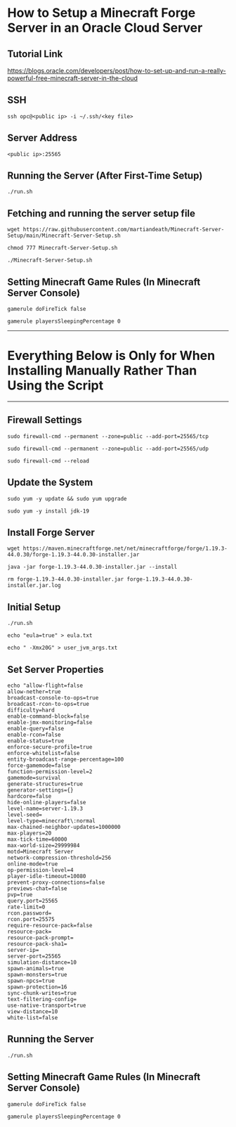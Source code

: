 # How to Setup a Minecraft Forge Server in an Oracle Cloud Server


## Tutorial Link
https://blogs.oracle.com/developers/post/how-to-set-up-and-run-a-really-powerful-free-minecraft-server-in-the-cloud


## SSH

```shell
ssh opc@<public ip> -i ~/.ssh/<key file>
```

## Server Address

```
<public ip>:25565
```

## Running the Server (After First-Time Setup)

```
./run.sh
```

## Fetching and running the server setup file

```shell
wget https://raw.githubusercontent.com/martiandeath/Minecraft-Server-Setup/main/Minecraft-Server-Setup.sh
```
```shell
chmod 777 Minecraft-Server-Setup.sh
```
```shell
./Minecraft-Server-Setup.sh
```

## Setting Minecraft Game Rules (In Minecraft Server Console)

```
gamerule doFireTick false
```
```
gamerule playersSleepingPercentage 0
```


*****
# Everything Below is Only for When Installing Manually Rather Than Using the Script
*****


## Firewall Settings

```shell
sudo firewall-cmd --permanent --zone=public --add-port=25565/tcp
```
```shell
sudo firewall-cmd --permanent --zone=public --add-port=25565/udp
```
```shell
sudo firewall-cmd --reload
```

## Update the System

```shell
sudo yum -y update && sudo yum upgrade
```
```shell
sudo yum -y install jdk-19
```

## Install Forge Server

```shell
wget https://maven.minecraftforge.net/net/minecraftforge/forge/1.19.3-44.0.30/forge-1.19.3-44.0.30-installer.jar
```
```shell
java -jar forge-1.19.3-44.0.30-installer.jar --install
```
```shell
rm forge-1.19.3-44.0.30-installer.jar forge-1.19.3-44.0.30-installer.jar.log
```

## Initial Setup

```shell
./run.sh
```
```shell
echo "eula=true" > eula.txt
```
```shell
echo " -Xmx20G" > user_jvm_args.txt
```

## Set Server Properties

```shell
echo "allow-flight=false
allow-nether=true
broadcast-console-to-ops=true
broadcast-rcon-to-ops=true
difficulty=hard
enable-command-block=false
enable-jmx-monitoring=false
enable-query=false
enable-rcon=false
enable-status=true
enforce-secure-profile=true
enforce-whitelist=false
entity-broadcast-range-percentage=100
force-gamemode=false
function-permission-level=2
gamemode=survival
generate-structures=true
generator-settings={}
hardcore=false
hide-online-players=false
level-name=server-1.19.3
level-seed=
level-type=minecraft\:normal
max-chained-neighbor-updates=1000000
max-players=20
max-tick-time=60000
max-world-size=29999984
motd=Minecraft Server
network-compression-threshold=256
online-mode=true
op-permission-level=4
player-idle-timeout=10080
prevent-proxy-connections=false
previews-chat=false
pvp=true
query.port=25565
rate-limit=0
rcon.password=
rcon.port=25575
require-resource-pack=false
resource-pack=
resource-pack-prompt=
resource-pack-sha1=
server-ip=
server-port=25565
simulation-distance=10
spawn-animals=true
spawn-monsters=true
spawn-npcs=true
spawn-protection=16
sync-chunk-writes=true
text-filtering-config=
use-native-transport=true
view-distance=10
white-list=false
```

## Running the Server

```shell
./run.sh
```

## Setting Minecraft Game Rules (In Minecraft Server Console)

```
gamerule doFireTick false
```
```
gamerule playersSleepingPercentage 0
```
